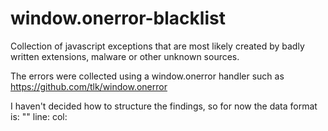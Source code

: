 window.onerror-blacklist
========================

Collection of javascript exceptions that are most likely created by badly written extensions, malware or other unknown sources.

The errors were collected using a window.onerror handler such as https://github.com/tlk/window.onerror

I haven't decided how to structure the findings, so for now the data format is: "<exception>" line: <number> col: <number> <js-source-url> <user-agent>

